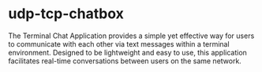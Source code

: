 # udp-tcp-chatbox
The Terminal Chat Application provides a simple yet effective way for users to communicate with each other via text messages within a terminal environment. Designed to be lightweight and easy to use, this application facilitates real-time conversations between users on the same network.
